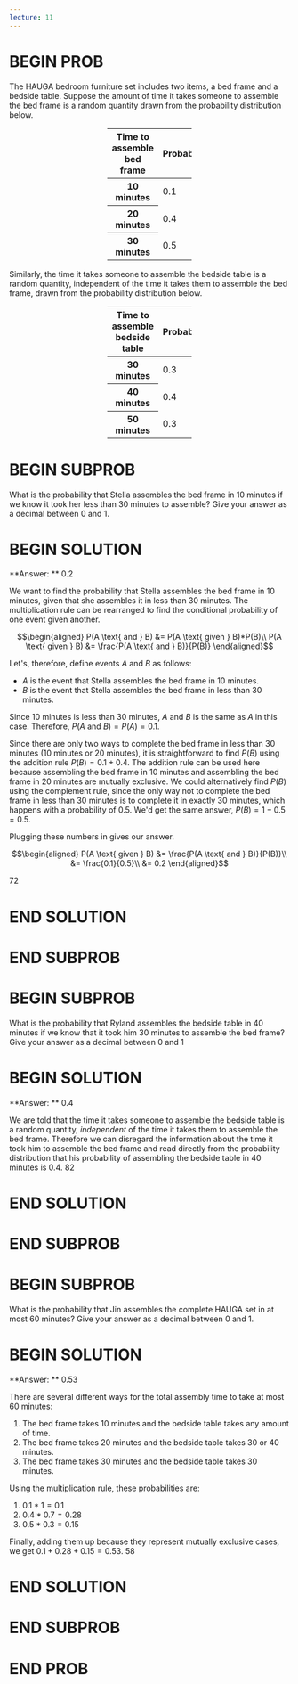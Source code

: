 ```yaml
---
lecture: 11
---
```


# BEGIN PROB

The HAUGA bedroom furniture set includes two items, a bed frame and a bedside table. Suppose the amount of time it takes someone to assemble the bed frame is a random quantity drawn from the probability distribution below.

<center>
<table class="table" style="width:30%">
  <thead>
    <tr>
      <th scope="col">Time to assemble bed frame</th>
      <th scope="col">Probability</th>
    </tr>
  </thead>
  <tbody>
    <tr>
      <th scope="row">10 minutes</th>
      <td>0.1</td>
    </tr>
    <tr>
      <th scope="row">20 minutes</th>
      <td>0.4</td>
    </tr>
    <tr>
      <th scope="row">30 minutes</th>
      <td>0.5</td>
    </tr>
  </tbody>
</table>
</center>

Similarly, the time it takes someone to assemble the bedside table is a random quantity, independent of the time it takes them to assemble the bed frame, drawn from the probability distribution below.

<center>
<table class="table" style="width:30%">
  <thead>
    <tr>
      <th scope="col">Time to assemble bedside table</th>
      <th scope="col">Probability</th>
    </tr>
  </thead>
  <tbody>
    <tr>
      <th scope="row">30 minutes</th>
      <td>0.3</td>
    </tr>
    <tr>
      <th scope="row">40 minutes</th>
      <td>0.4</td>
    </tr>
    <tr>
      <th scope="row">50 minutes</th>
      <td>0.3</td>
    </tr>
  </tbody>
</table>
</center>

# BEGIN SUBPROB

What is the probability that Stella assembles the bed frame in 10 minutes if we know it took her less than 30 minutes to assemble? Give your answer as a decimal between 0 and 1.

# BEGIN SOLUTION

**Answer: ** 0.2

We want to find the probability that Stella assembles the bed frame in 10 minutes, given that she assembles it in less than 30 minutes. The multiplication rule can be rearranged to find the conditional probability of one event given another.

$$\begin{aligned} 
        P(A \text{ and } B) &= P(A \text{ given } B)*P(B)\\
        P(A \text{ given } B) &= \frac{P(A \text{ and } B)}{P(B)}
\end{aligned}$$

Let's, therefore, define events $A$ and $B$ as follows:

- $A$ is the event that Stella assembles the bed frame in 10 minutes.
- $B$ is the event that Stella assembles the bed frame in less than 30 minutes.

Since 10 minutes is less than 30 minutes, $A \text{ and } B$ is the same as $A$ in this case. Therefore, $P(A \text{ and } B) = P(A) = 0.1$. 

Since there are only two ways to complete the bed frame in less than 30 minutes (10 minutes or 20 minutes), it is straightforward to find $P(B)$ using the addition rule $P(B) = 0.1 + 0.4$. The addition rule can be used here because assembling the bed frame in 10 minutes and assembling the bed frame in 20 minutes are mutually exclusive. We could alternatively find $P(B)$ using the complement rule, since the only way not to complete the bed frame in less than 30 minutes is to complete it in exactly 30 minutes, which happens with a probability of 0.5. We'd get the same answer, $P(B) = 1 - 0.5 = 0.5$.

Plugging these numbers in gives our answer.

$$\begin{aligned} 
        P(A \text{ given } B) &= \frac{P(A \text{ and } B)}{P(B)}\\
                              &= \frac{0.1}{0.5}\\
                              &= 0.2
\end{aligned}$$

<average>72</average>
# END SOLUTION

# END SUBPROB

# BEGIN SUBPROB

What is the probability that Ryland assembles the bedside table in 40 minutes if we know that it took him 30 minutes to assemble the bed frame? Give your answer as a decimal between 0 and 1

# BEGIN SOLUTION

**Answer: ** 0.4

We are told that the time it takes someone to assemble the bedside table is a random quantity, *independent* of the time it takes them to assemble the bed frame. Therefore we can disregard the information about the time it took him to assemble the bed frame and read directly from the probability distribution that his probability of assembling the bedside table in 40 minutes is 0.4.
<average>82</average>
# END SOLUTION

# END SUBPROB

# BEGIN SUBPROB

What is the probability that Jin assembles the complete HAUGA set in at most 60 minutes? Give your answer as a decimal between 0 and 1.

# BEGIN SOLUTION

**Answer: ** 0.53

There are several different ways for the total assembly time to take at most 60 minutes:

1. The bed frame takes 10 minutes and the bedside table takes any amount of time.
2. The bed frame takes 20 minutes and the bedside table takes 30 or 40 minutes.
3. The bed frame takes 30 minutes and the bedside table takes 30 minutes.

Using the multiplication rule, these probabilities are:

1. $0.1*1 = 0.1$
2. $0.4*0.7 = 0.28$
3. $0.5*0.3 = 0.15$

Finally, adding them up because they represent mutually exclusive cases, we get $0.1+0.28+0.15 = 0.53$.
<average>58</average>
# END SOLUTION

# END SUBPROB

# END PROB